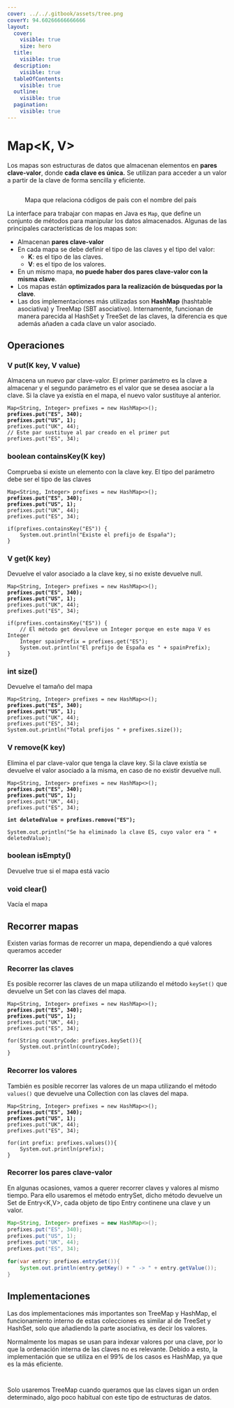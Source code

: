 ```yaml
---
cover: ../../.gitbook/assets/tree.png
coverY: 94.60266666666666
layout:
  cover:
    visible: true
    size: hero
  title:
    visible: true
  description:
    visible: true
  tableOfContents:
    visible: true
  outline:
    visible: true
  pagination:
    visible: true
---
```


# Map\<K, V>

Los mapas son estructuras de datos que almacenan elementos en **pares clave-valor**, donde **cada clave es única.** Se utilizan para acceder a un valor a partir de la clave de forma sencilla y eficiente.

<figure><img src="../../.gitbook/assets/image (1) (2).png" alt=""><figcaption><p>Mapa que relaciona códigos de país con el nombre del país</p></figcaption></figure>

La interface para trabajar con mapas en Java es `Map`, que define un conjunto de métodos para manipular los datos almacenados. Algunas de las principales características de los mapas son:

* Almacenan **pares clave-valor**
* En cada mapa se debe definir el tipo de las claves y el tipo del valor:
  * **K**: es el tipo de las claves.
  * **V**: es el tipo de los valores.
* En un mismo mapa, **no puede haber dos pares clave-valor con la misma clave**.
* Los mapas están **optimizados para la realización de búsquedas por la clave**.
* Las dos implementaciones más utilizadas son **HashMap** (hashtable asociativa) y TreeMap (SBT asociativo). Internamente, funcionan de manera parecida al HashSet y TreeSet de las claves, la diferencia es que además añaden a cada clave un valor asociado.

## Operaciones

### V put(K key, V value)

Almacena un nuevo par clave-valor. El primer parámetro es la clave a almacenar y el segundo parámetro es el valor que se desea asociar a la clave. Si la clave ya existía en el mapa, el nuevo valor sustituye al anterior.

<pre class="language-java"><code class="lang-java">Map&#x3C;String, Integer> prefixes = new HashMap&#x3C;>();
<strong>prefixes.put("ES", 340);
</strong><strong>prefixes.put("US", 1);
</strong>prefixes.put("UK", 44);
// Este par sustituye al par creado en el primer put
prefixes.put("ES", 34);
</code></pre>

### boolean containsKey(K key)

Comprueba si existe un elemento con la clave key. El tipo del parámetro debe ser el tipo de las claves

<pre class="language-java"><code class="lang-java">Map&#x3C;String, Integer> prefixes = new HashMap&#x3C;>();
<strong>prefixes.put("ES", 340);
</strong><strong>prefixes.put("US", 1);
</strong>prefixes.put("UK", 44);
prefixes.put("ES", 34);

if(prefixes.containsKey("ES")) {
    System.out.println("Existe el prefijo de España");
}
</code></pre>

### V get(K key)

Devuelve el valor asociado a la clave key, si no existe devuelve null.

<pre class="language-java"><code class="lang-java">Map&#x3C;String, Integer> prefixes = new HashMap&#x3C;>();
<strong>prefixes.put("ES", 340);
</strong><strong>prefixes.put("US", 1);
</strong>prefixes.put("UK", 44);
prefixes.put("ES", 34);

if(prefixes.containsKey("ES")) {
    // El método get devuleve un Integer porque en este mapa V es Integer
    Integer spainPrefix = prefixes.get("ES");
    System.out.println("El prefijo de España es " + spainPrefix);
}
</code></pre>

### int size()

Devuelve el tamaño del mapa

<pre class="language-java"><code class="lang-java">Map&#x3C;String, Integer> prefixes = new HashMap&#x3C;>();
<strong>prefixes.put("ES", 340);
</strong><strong>prefixes.put("US", 1);
</strong>prefixes.put("UK", 44);
prefixes.put("ES", 34);
System.out.println("Total prefijos " + prefixes.size());
</code></pre>

### V remove(K key)

Elimina el par clave-valor que tenga la clave key. Si la clave existía se devuelve el valor asociado a la misma, en caso de no existir devuelve null.

<pre class="language-java"><code class="lang-java">Map&#x3C;String, Integer> prefixes = new HashMap&#x3C;>();
<strong>prefixes.put("ES", 340);
</strong><strong>prefixes.put("US", 1);
</strong>prefixes.put("UK", 44);
prefixes.put("ES", 34);

<strong>int deletedValue = prefixes.remove("ES");
</strong>
System.out.println("Se ha eliminado la clave ES, cuyo valor era " + deletedValue);
</code></pre>

### boolean isEmpty()

Devuelve true si el mapa está vacío

### void clear()

Vacía el mapa

## Recorrer mapas

Existen varias formas de recorrer un mapa, dependiendo a qué valores queramos acceder

### Recorrer las claves

Es posible recorrer las claves de un mapa utilizando el método `keySet()` que devuelve un Set con las claves del mapa.

<pre class="language-java"><code class="lang-java">Map&#x3C;String, Integer> prefixes = new HashMap&#x3C;>();
<strong>prefixes.put("ES", 340);
</strong><strong>prefixes.put("US", 1);
</strong>prefixes.put("UK", 44);
prefixes.put("ES", 34);

for(String countryCode: prefixes.keySet()){
    System.out.println(countryCode);
}
</code></pre>

### Recorrer los valores

También es posible recorrer las valores de un mapa utilizando el método `values()` que devuelve una Collection con las claves del mapa.

<pre class="language-java"><code class="lang-java">Map&#x3C;String, Integer> prefixes = new HashMap&#x3C;>();
<strong>prefixes.put("ES", 340);
</strong><strong>prefixes.put("US", 1);
</strong>prefixes.put("UK", 44);
prefixes.put("ES", 34);

for(int prefix: prefixes.values()){
    System.out.println(prefix);
}
</code></pre>

### Recorrer los pares clave-valor

En algunas ocasiones, vamos a querer recorrer claves y valores al mismo tiempo. Para ello usaremos el método entrySet, dicho método devuelve un Set de Entry\<K,V>, cada objeto de tipo Entry continene una clave y un valor.

```java
Map<String, Integer> prefixes = new HashMap<>();
prefixes.put("ES", 340);
prefixes.put("US", 1);
prefixes.put("UK", 44);
prefixes.put("ES", 34);

for(var entry: prefixes.entrySet()){
    System.out.println(entry.getKey() + " -> " + entry.getValue());
}
```

## Implementaciones

Las dos implementaciones más importantes son TreeMap y HashMap, el funcionamiento interno de estas colecciones es similar al de TreeSet y HashSet, solo que añadiendo la parte asociativa, es decir los valores.

Normalmente los mapas se usan para indexar valores por una clave, por lo que la ordenación interna de las claves no es relevante. Debido a esto, la implementación que se utiliza en el 99% de los casos es HashMap, ya que es la más eficiente.

<figure><img src="../../.gitbook/assets/image (24).png" alt=""><figcaption></figcaption></figure>

<figure><img src="../../.gitbook/assets/image (12).png" alt=""><figcaption></figcaption></figure>

Solo usaremos TreeMap cuando queramos que las claves sigan un orden determinado, algo poco habitual con este tipo de estructuras de datos.
